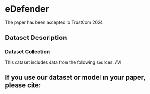 # eDefender
The paper has been accepted to TrustCom 2024

## Dataset Description

### Dataset Collection
This dataset includes data from the following sources:
AVI
## If you use our dataset or model in your paper, please cite:
